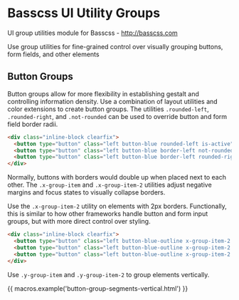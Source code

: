 # Basscss UI Utility Groups

UI group utilities module for Basscss - http://basscss.com

Use group utilities for fine-grained control over visually grouping buttons, form fields, and other elements

## Button Groups
Button groups allow for more flexibility in establishing gestalt and controlling information density.
Use a combination of layout utilities and color extensions to create button groups.
The utilities `.rounded-left`, `.rounded-right`,
and `.not-rounded` can be used to override button and form field border radii.

```html
<div class="inline-block clearfix">
  <button type="button" class="left button-blue rounded-left is-active">Burgers</button>
  <button type="button" class="left button-blue border-left not-rounded">Fries</button>
  <button type="button" class="left button-blue border-left rounded-right">Shakes</button>
</div>
```

Normally, buttons with borders would double up when placed next to each other.
The `.x-group-item` and `.x-group-item-2` utilities
adjust negative margins and focus states to visually collapse borders.

Use the `.x-group-item-2` utility on elements with 2px borders.
Functionally, this is similar to how other frameworks handle button and form input groups,
but with more direct control over styling.

```html
<div class="inline-block clearfix">
  <button type="button" class="left button-blue-outline x-group-item-2 rounded-left is-active">Burgers</button>
  <button type="button" class="left button-blue-outline x-group-item-2 not-rounded">Fries</button>
  <button type="button" class="left button-blue-outline x-group-item-2 rounded-right">Shake</button>
</div>
```

Use `.y-group-item` and `.y-group-item-2` to group elements vertically.

{{ macros.example('button-group-segments-vertical.html') }}

